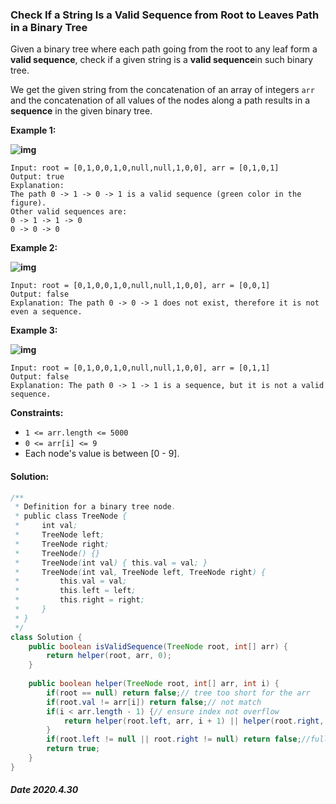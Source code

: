 ### Check If a String Is a Valid Sequence from Root to Leaves Path in a Binary Tree

Given a binary tree where each path going from the root to any leaf form a **valid sequence**, check if a given string is a **valid sequence**in such binary tree. 

We get the given string from the concatenation of an array of integers `arr` and the concatenation of all values of the nodes along a path results in a **sequence** in the given binary tree.

 

**Example 1:**

**![img](https://assets.leetcode.com/uploads/2019/12/18/leetcode_testcase_1.png)**

```
Input: root = [0,1,0,0,1,0,null,null,1,0,0], arr = [0,1,0,1]
Output: true
Explanation: 
The path 0 -> 1 -> 0 -> 1 is a valid sequence (green color in the figure). 
Other valid sequences are: 
0 -> 1 -> 1 -> 0 
0 -> 0 -> 0
```

**Example 2:**

**![img](https://assets.leetcode.com/uploads/2019/12/18/leetcode_testcase_2.png)**

```
Input: root = [0,1,0,0,1,0,null,null,1,0,0], arr = [0,0,1]
Output: false 
Explanation: The path 0 -> 0 -> 1 does not exist, therefore it is not even a sequence.
```

**Example 3:**

**![img](https://assets.leetcode.com/uploads/2019/12/18/leetcode_testcase_3.png)**

```
Input: root = [0,1,0,0,1,0,null,null,1,0,0], arr = [0,1,1]
Output: false
Explanation: The path 0 -> 1 -> 1 is a sequence, but it is not a valid sequence.
```

 

**Constraints:**

- `1 <= arr.length <= 5000`
- `0 <= arr[i] <= 9`
- Each node's value is between [0 - 9].

#### Solution:

```java
/**
 * Definition for a binary tree node.
 * public class TreeNode {
 *     int val;
 *     TreeNode left;
 *     TreeNode right;
 *     TreeNode() {}
 *     TreeNode(int val) { this.val = val; }
 *     TreeNode(int val, TreeNode left, TreeNode right) {
 *         this.val = val;
 *         this.left = left;
 *         this.right = right;
 *     }
 * }
 */
class Solution {
    public boolean isValidSequence(TreeNode root, int[] arr) {
        return helper(root, arr, 0);
    }
    
    public boolean helper(TreeNode root, int[] arr, int i) {
        if(root == null) return false;// tree too short for the arr
        if(root.val != arr[i]) return false;// not match
        if(i < arr.length - 1) {// ensure index not overflow
            return helper(root.left, arr, i + 1) || helper(root.right, arr, i + 1);// check either path is valid
        }
        if(root.left != null || root.right != null) return false;//fully match, check if leaf
        return true;
    }
}
```

##### Date 2020.4.30